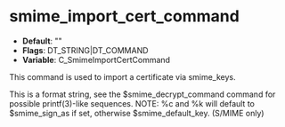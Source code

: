 # smime_import_cert_command

- **Default**: ""
- **Flags**: DT_STRING|DT_COMMAND
- **Variable**: C_SmimeImportCertCommand

This command is used to import a certificate via smime_keys.

This is a format string, see the $smime_decrypt_command command for
possible printf(3)-like sequences.  NOTE: %c and %k will default
to $smime_sign_as if set, otherwise $smime_default_key.
(S/MIME only)
